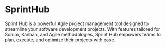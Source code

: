 # SprintHub
Sprint Hub is a powerful Agile project management tool designed to streamline your software development projects. With features tailored for Scrum, Kanban, and Agile methodologies, Sprint Hub empowers teams to plan, execute, and optimize their projects with ease.

